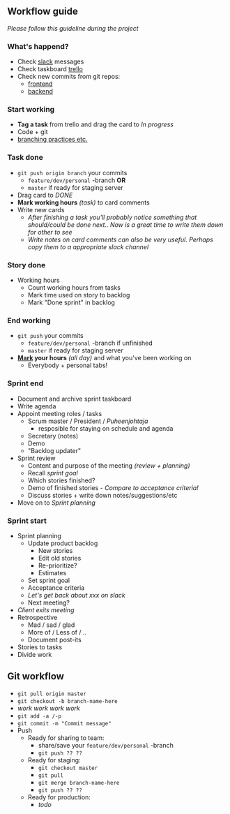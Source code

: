## Workflow guide
_Please follow this guideline during the project_

### What's happend?
* Check [slack](https://ohtu-k.slack.com/messages/general/) messages
* Check taskboard [trello](https://trello.com/b/Llh06XVS/ohtu-kisalli)
* Check new commits from git repos:
  * [frontend](https://github.com/OhtuKisalli/ohtukisalli.github.io/commits/master)
  * [backend](https://github.com/OhtuKisalli/kisallioppiminen.server/commits/master)

### Start working
* **Tag a task** from trello and drag the card to _In progress_
* Code + git
* [branching practices etc.](https://github.com/agis-/git-style-guide)

### Task done
* `git push origin branch` your commits
  * `feature/dev/personal` -branch **OR**
  * `master` if ready for staging server
* Drag card to _DONE_
* **Mark working hours** _(task)_ to card comments
* Write new cards
  * _After finishing a task you'll probably notice something that should/could be done next.. Now is a great time to write them down for other to see_
  * _Write notes on card comments can also be very useful. Perhaps copy them to a appropriate slack channel_

### Story done
* Working hours
  * Count working hours from tasks
  * Mark time used on story to backlog
  * Mark "Done sprint" in backlog

### End working
* `git push` your commits
  * `feature/dev/personal` -branch if unfinished
  * `master` if ready for staging server
* **[Mark](https://docs.google.com/spreadsheets/d/180-vFs-bMMX5TbqWguWX8CcJY1d9pP2HliAgFIHWH1I/edit) your hours** _(all day)_ and what you've been working on
  * Everybody + personal tabs!

### Sprint end
* Document and archive sprint taskboard
* Write agenda
* Appoint meeting roles / tasks
  * Scrum master / President / _Puheenjohtaja_
    * resposible for staying on schedule and agenda
  * Secretary (notes)
  * Demo
  * "Backlog updater"
* Sprint review
  * Content and purpose of the meeting _(review + planning)_
  * Recall _sprint goal_
  * Which stories finished?
  * Demo of finished stories - _Compare to acceptance criteria!_
  * Discuss stories + write down notes/suggestions/etc
* Move on to _Sprint planning_

### Sprint start
* Sprint planning
  * Update product backlog
    * New stories
    * Edit old stories
    * Re-prioritize?
    * Estimates
  * Set sprint goal
  * Acceptance criteria
  * _Let's get back about xxx on slack_
  * Next meeting?
* _Client exits meeting_
* Retrospective
  * Mad / sad / glad
  * More of / Less of / ..
  * Document post-its
* Stories to tasks
* Divide work

## Git workflow
* `git pull origin master`
* `git checkout -b branch-name-here`
* _work work work work_
* `git add -a /-p`
* `git commit -m "Commit message"`
* Push
  * Ready for sharing to team:
    * share/save your `feature/dev/personal` -branch
    * `git push ?? ??`
  * Ready for staging:
    * `git checkout master`
    * `git pull`
    * `git merge branch-name-here`
    * `git push ?? ??`
  * Ready for production:
    * _todo_
